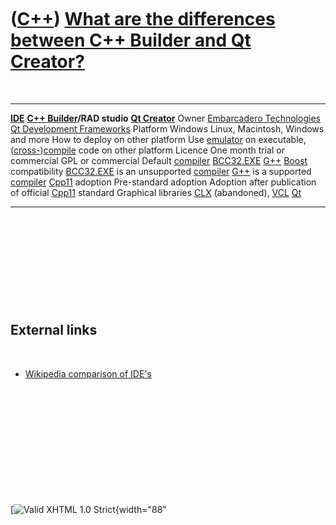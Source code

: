 



 

 

 

 

 

([C++](Cpp.md)) [What are the differences between C++ Builder and Qt Creator?](CppCompareCppBuilderQt.md)
===========================================================================================================

 

  ------------------------------------- ---------------------------------------------------------------------------- ---------------------------------------------------------------------------------
  **[IDE](CppIde.md)**                 **[C++ Builder](CppBuilder.md)/RAD studio**                                 **[Qt Creator](CppQtCreator.htm)**
  Owner                                 [Embarcadero Technologies](http://www.embarcadero.com)                       [Qt Development Frameworks](http://qt.nokia.com)
  Platform                              Windows                                                                      Linux, Macintosh, Windows and more
  How to deploy on other platform       Use [emulator](CppEmulator.md) on executable,                               ([cross-](CppCrossCompile.md))[compile](CppCompile.htm) code on other platform
  Licence                               One month trial or commercial                                                GPL or commercial
  Default [compiler](CppCompiler.md)   [BCC32.EXE](CppBcc32Exe.md)                                                 [G++](CppGpp.htm)
  [Boost](CppBoost.md) compatibility   [BCC32.EXE](CppBcc32Exe.md) is an unsupported [compiler](CppCompiler.htm)   [G++](CppGpp.htm) is a supported [compiler](CppCompiler.htm)
  [Cpp11](Cpp11.md) adoption           Pre-standard adoption                                                        Adoption after publication of official [Cpp11](Cpp11.md) standard
  Graphical libraries                   [CLX](CppClx.md) (abandoned), [VCL](CppVcl.md)                             [Qt](CppQt.htm)
  ------------------------------------- ---------------------------------------------------------------------------- ---------------------------------------------------------------------------------

 

 

 

 

 

External links
--------------

 

-   [Wikipedia comparison of
    IDE's](http://en.wikipedia.org/wiki/Comparison_of_integrated_development_environments)

 

 

 

 

 





 

[![Valid XHTML 1.0
Strict](http://www.w3.org/Icons/valid-xhtml10){width="88"

